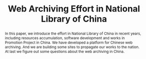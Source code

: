 ---
abstract: 'In this paper, we introduce the effort in National Library of China in
  recent years, including resources accumulation, software development and works in
  Promotion Project in China. We have developed a platform for Chinese web archiving.
  And we are building some sites to propagate our works to the nation. At last we
  figure out some questions about the web archiving in China. '
creators:
- Yunpeng, Qu
date: null
document_url: https://services.phaidra.univie.ac.at/api/object/o:293860/download
grand_parent: iPRES
institutions: []
keywords:
- ischool
- toronto
- canada
- national library of china
- web archiving
landing_page_url: https://phaidra.univie.ac.at/o:293860
language: eng
layout: publication
license: CC BY-NC-SA 3.0 AT
notes_url: null
parent: iPRES 2012
publication_type: paper
size: 802225
slides_url: null
source_name: iPRES
title: Web Archiving Effort in National Library of China
year: 2012
---